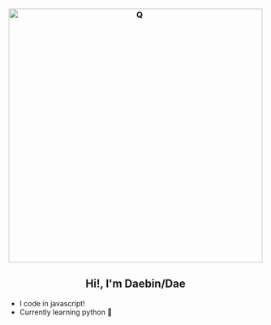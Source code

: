<h3 align="center">
   <img align="center" alt="Q" width="500px" src="https://c.tenor.com/WO9o27j1ws4AAAAS/changmin-changmin-smile.gif" />
</h3>
<h2 align="center">Hi!, I'm Daebin/Dae</h2>

- I code in javascript! 
- Currently learning python 🐍
⠀ ⠀ ⠀ ⠀ ⠀ ⠀⠀ ⠀ ⠀ ⠀ ⠀ ⠀⠀ ⠀ ⠀ ⠀ ⠀ ⠀⠀ ⠀ ⠀ ⠀ ⠀ ⠀⠀ ⠀ ⠀ ⠀ ⠀ ⠀⠀ ⠀ ⠀ ⠀ ⠀ ⠀
